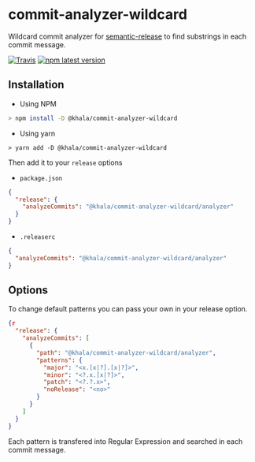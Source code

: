 # commit-analyzer-wildcard
Wildcard commit analyzer for [semantic-release](https://github.com/semantic-release/semantic-release) to find substrings in each commit message.

[![Travis](https://img.shields.io/travis/karelhala/commit-analyzer-wildcard.svg)](https://travis-ci.org/karelhala/commit-analyzer-wildcard)
[![npm latest version](https://img.shields.io/npm/v/@khala/commit-analyzer-wildcard/latest.svg)](https://www.npmjs.com/package/@khala/commit-analyzer-wildcard)

## Installation
* Using NPM
```bash
> npm install -D @khala/commit-analyzer-wildcard
```
* Using yarn
```
> yarn add -D @khala/commit-analyzer-wildcard
```

Then add it to your `release` options

* `package.json`
```JSON
{
  "release": {
    "analyzeCommits": "@khala/commit-analyzer-wildcard/analyzer"
  }
}
```
* `.releaserc`
```JSON
{
  "analyzeCommits": "@khala/commit-analyzer-wildcard/analyzer"  
}
```
## Options

To change default patterns you can pass your own in your release option.
```JSON
{r
  "release": {
    "analyzeCommits": [
      {
        "path": "@khala/commit-analyzer-wildcard/analyzer",
        "patterns": {
          "major": "<x.[x|?].[x|?]>",
          "minor": "<?.x.[x|?]>",
          "patch": "<?.?.x>",
          "noRelease": "<no>"
        } 
      }
    ]
  }
}
```

Each pattern is transfered into Regular Expression and searched in each commit message.